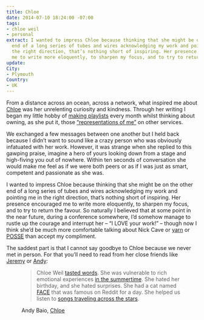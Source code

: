 ```yaml
---
title: Chloe
date: 2014-07-10 18:24:00 -07:00
tags:
- chloe weil
- personal
extract: I wanted to impress Chloe because thinking that she might be on the other
  end of a long series of tubes and wires acknowledging my work and pointing me in
  the right direction, that’s nothing short of inspiring. Her presence encouraged
  me to write more eloquently, to sharpen my focus, and to try to return the favour.
update: 
City:
- Plymouth
Country:
- UK
---
```


From a distance across an ocean, across a network, what inspired me about [Chloe](http://chloeweil.com) was her unrelenting curiosity and kindness. Through her writing I began my little hobby of [making playlists](http://chloeweil.com/blog/i-can-tell-you-how-i-got-from-deep-purple-to-howling-wolf-in-just-25-moves) every month whilst thinking about owning, as she put it, those [“representations of me”](http://chloeweil.com/blog/hipster) on other services.

We exchanged a few messages between one another but I held back because I didn’t want to sound like a crazy person who was obviously infatuated with her work. However, it was strange when she replied to this gawping praise, imagine a hero of yours looking down from a stage and high-fiving you out of nowhere. Within ten seconds of conversation she would make me feel as if we were both peers or as if I was just as smart, competent and passionate as she was.

I wanted to impress Chloe because thinking that she might be on the other end of a long series of tubes and wires acknowledging my work and pointing me in the right direction, that’s nothing short of inspiring. Her presence encouraged me to write more eloquently, to sharpen my focus, and to try to return the favour. So naturally I believed that at some point in the near future, during a conference somewhere, I’d somehow manage to rustle up the courage and interrupt her – “I LOVE your work!” – though now I think she’d be much more comfortable talking about Nick Cave or <a href="http://chloeweil.com/blog/category:yarn">yarn</a> or <a href="http://indiewebcamp.com/POSSE"><abbr title="Publish (on your) Own Site, Syndicate Elsewhere">POSSE</abbr></a> than accept my compliment.

The saddest part is that I cannot say goodbye to Chloe because we never met in person. For that you’ll need to read from her close friends like [Jeremy](http://adactio.com/journal/7030/) or [Andy](http://waxy.org/2014/07/chloe):

<figure>
<blockquote><p>Chloe Weil <a href="http://chloeweil.com/blog/i-taste-words">tasted words</a>. She was vulnerable to rich emotional experiences <a href="http://chloeweil.com/summer/">in the summertime</a>. She hated her birthday, and she hated surprises. She had a cat named <a href="http://chloeweil.com/blog/santa-claws">FACE</a> that was famous on Reddit for a day. She helped us listen to <a href="http://radio-free-earth.herokuapp.com/">songs traveling across the stars</a>.</p>
</blockquote>
<figcaption class="cite"><p>Andy Baio, <a href="http://waxy.org/2014/07/chloe">Chloe</a></p></figcaption></figure>
